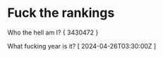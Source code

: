 # Fuck the rankings

Who the hell am I?
{ 3430472 }

What fucking year is it?
[ 2024-04-26T03:30:00Z ]
